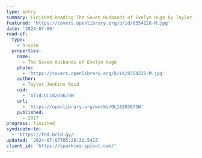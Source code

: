 ```yaml
---
type: entry
summary: Finished Reading The Seven Husbands of Evelyn Hugo by Taylor Jenkins Reid
featured: 'https://covers.openlibrary.org/b/id/8354226-M.jpg'
date: '2024-07-06'
read-of:
  type:
    - h-cite
  properties:
    name:
      - The Seven Husbands of Evelyn Hugo
    photo:
      - 'https://covers.openlibrary.org/b/id/8354226-M.jpg'
    author:
      - Taylor Jenkins Reid
    uid:
      - 'olid:OL18203673W'
    url:
      - 'https://openlibrary.org/works/OL18203673W'
    published:
      - 2017
progress: finished
syndicate-to:
  - 'https://fed.brid.gy/'
updated: '2024-07-07T05:28:32.542Z'
client_id: 'https://sparkles.sploot.com/'
---
```


